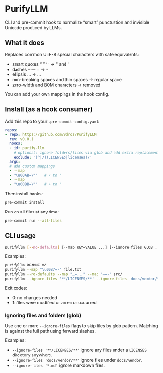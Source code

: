 # PurifyLLM

CLI and pre-commit hook to normalize “smart” punctuation and invisible Unicode produced by LLMs.

## What it does

Replaces common UTF-8 special characters with safe equivalents:

- smart quotes “ ” ‘ ’ -> " and '
- dashes – — − -> -
- ellipsis … -> ...
- non-breaking spaces and thin spaces -> regular space
- zero-width and BOM characters -> removed

You can add your own mappings in the hook config.

## Install (as a hook consumer)

Add this repo to your `.pre-commit-config.yaml`:

```yaml
repos:
- repo: https://github.com/wdroz/PurifyLLM
  rev: v0.0.1
  hooks:
  - id: purify-llm
    # optional: ignore folders/files via glob and add extra replacements
    exclude: '(^|/)(LICENSES|licenses)/'
  args:
  # add custom mappings
  - --map
  - "\u00AB=\""   # « to "
  - --map
  - "\u00BB=\""   # » to "
```

Then install hooks:

```bash
pre-commit install
```

Run on all files at any time:

```bash
pre-commit run --all-files
```

## CLI usage

```bash
purifyllm [--no-defaults] [--map KEY=VALUE ...] [--ignore-files GLOB ...] [FILES ...]
```

Examples:

```bash
purifyllm README.md
purifyllm --map "\u00B7=-" file.txt
purifyllm --no-defaults --map "…=..." --map "—=-" src/
purifyllm --ignore-files '**/LICENSES/**' --ignore-files 'docs/vendor/**' $(git ls-files)
```

Exit codes:

- 0: no changes needed
- 1: files were modified or an error occurred

### Ignoring files and folders (glob)

Use one or more `--ignore-files` flags to skip files by glob pattern. Matching is against the full path using forward slashes.

Examples:

- `--ignore-files '**/LICENSES/**'` ignore any files under a `LICENSES` directory anywhere.
- `--ignore-files 'docs/vendor/**'` ignore files under `docs/vendor`.
- `--ignore-files '*.md'` ignore markdown files.
